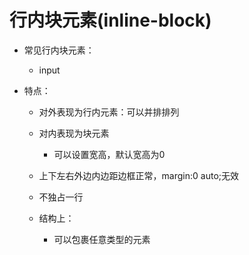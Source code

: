 # 行内块元素(inline-block)

* 常见行内块元素：

  * input  

* 特点：

  * 对外表现为行内元素：可以并排排列
  * 对内表现为块元素
    * 可以设置宽高，默认宽高为0

  * 上下左右外边内边距边框正常，margin:0 auto;无效

  * 不独占一行
  * 结构上：
    * 可以包裹任意类型的元素
